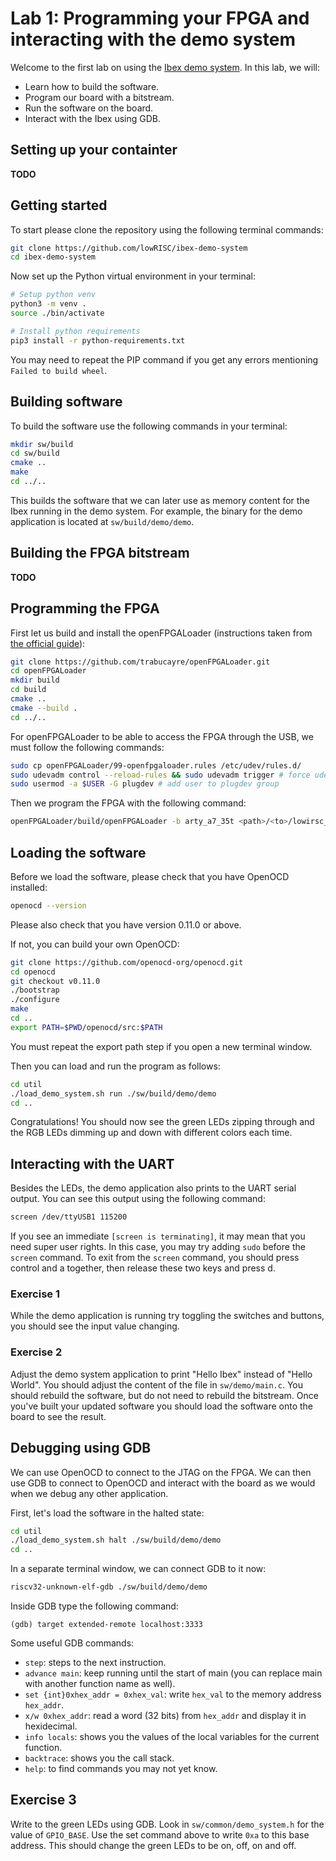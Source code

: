 # Lab 1: Programming your FPGA and interacting with the demo system

Welcome to the first lab on using the [Ibex demo system](https://github.com/lowRISC/ibex-demo-system). In this lab, we will:
- Learn how to build the software.
- Program our board with a bitstream.
- Run the software on the board.
- Interact with the Ibex using GDB.

## Setting up your containter
**TODO**

## Getting started
To start please clone the repository using the following terminal commands:
```bash
git clone https://github.com/lowRISC/ibex-demo-system
cd ibex-demo-system
```

Now set up the Python virtual environment in your terminal:
```bash
# Setup python venv
python3 -m venv .
source ./bin/activate

# Install python requirements
pip3 install -r python-requirements.txt
```

You may need to repeat the PIP command if you get any errors mentioning `Failed to build wheel`.

## Building software
To build the software use the following commands in your terminal:
```bash
mkdir sw/build
cd sw/build
cmake ..
make
cd ../..
```

This builds the software that we can later use as memory content for the Ibex running in the demo system. For example, the binary for the demo application is located at `sw/build/demo/demo`.

## Building the FPGA bitstream
**TODO**

## Programming the FPGA
First let us build and install the openFPGALoader (instructions taken from [the official guide](https://trabucayre.github.io/openFPGALoader/guide/install.html)):
```bash
git clone https://github.com/trabucayre/openFPGALoader.git
cd openFPGALoader
mkdir build
cd build
cmake ..
cmake --build .
cd ../..
```

For openFPGALoader to be able to access the FPGA through the USB, we must follow the following commands:
```bash
sudo cp openFPGALoader/99-openfpgaloader.rules /etc/udev/rules.d/
sudo udevadm control --reload-rules && sudo udevadm trigger # force udev to take new rule
sudo usermod -a $USER -G plugdev # add user to plugdev group

```

Then we program the FPGA with the following command:
```bash
openFPGALoader/build/openFPGALoader -b arty_a7_35t <path>/<to>/lowirsc_ibex_demo_system.bit
```

## Loading the software
Before we load the software, please check that you have OpenOCD installed:
```bash
openocd --version
```
Please also check that you have version 0.11.0 or above.

If not, you can build your own OpenOCD:
```bash
git clone https://github.com/openocd-org/openocd.git
cd openocd
git checkout v0.11.0
./bootstrap
./configure
make
cd ..
export PATH=$PWD/openocd/src:$PATH
```
You must repeat the export path step if you open a new terminal window.

Then you can load and run the program as follows:
```bash
cd util
./load_demo_system.sh run ./sw/build/demo/demo
cd ..
```

Congratulations! You should now see the green LEDs zipping through and the RGB LEDs dimming up and down with different colors each time.

## Interacting with the UART
Besides the LEDs, the demo application also prints to the UART serial output. You can see this output using the following command:
```bash
screen /dev/ttyUSB1 115200
```
If you see an immediate `[screen is terminating]`, it may mean that you need super user rights. In this case, you may try adding `sudo` before the `screen` command. To exit from the `screen` command, you should press control and a together, then release these two keys and press d.

### Exercise 1
While the demo application is running try toggling the switches and buttons, you should see the input value changing.

### Exercise 2
Adjust the demo system application to print "Hello Ibex" instead of "Hello World". You should adjust the content of the file in `sw/demo/main.c`. You should rebuild the software, but do not need to rebuild the bitstream. Once you've built your updated software you should load the software onto the board to see the result.

## Debugging using GDB
We can use OpenOCD to connect to the JTAG on the FPGA. We can then use GDB to connect to OpenOCD and interact with the board as we would when we debug any other application.

First, let's load the software in the halted state:
```bash
cd util
./load_demo_system.sh halt ./sw/build/demo/demo
cd ..
```

In a separate terminal window, we can connect GDB to it now:
```bash
riscv32-unknown-elf-gdb ./sw/build/demo/demo
```

Inside GDB type the following command:
```
(gdb) target extended-remote localhost:3333
```

Some useful GDB commands:
- `step`: steps to the next instruction.
- `advance main`: keep running until the start of main (you can replace main with another function name as well).
- `set {int}0xhex_addr = 0xhex_val`: write `hex_val` to the memory address `hex_addr`.
- `x/w 0xhex_addr`: read a word (32 bits) from `hex_addr` and display it in hexidecimal.
- `info locals`: shows you the values of the local variables for the current function.
- `backtrace`: shows you the call stack.
- `help`: to find commands you may not yet know.

## Exercise 3
Write to the green LEDs using GDB. Look in `sw/common/demo_system.h` for the value of `GPIO_BASE`. Use the set command above to write `0xa` to this base address. This should change the green LEDs to be on, off, on and off.
